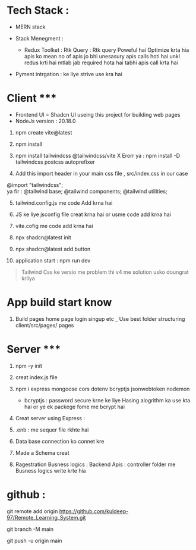
# Tech Stack : 
  - MERN stack
  * Stack Menegment :
     - Redux Toolket : Rtk Query : Rtk query Poweful hai Optimize krta hia apis ko mean no of apis jo bhi unesasury apis calls hoti hai unkl redus krti hai mtlab jab required hota hai tabhi apis call krta hai 

   * Pyment intrgation : ke liye strive use kra hai 



# Client ***

* Frontend UI = Shadcn UI useing this project for building web 
  pages
* NodeJs version : 20.18.0

1) npm create vite@latest 
2) npm install
3) npm install tailwindcss @tailwindcss/vite  X Erorr
   ya  : npm install -D tailwindcss postcss autoprefixer

4) Add this import header in your main css file , src/index.css in our case

 @import "tailwindcss";  
  ya fir :  @tailwind base;
            @tailwind components;
            @tailwind utilities;

5) tailwind.config.js me code Add krna hai 

6) JS ke liye jsconfig file creat krna hai or usme code add krna hai

7) vite.cofig me code add krna hai

8) npx shadcn@latest init           

9) npx shadcn@latest add button

10) application start : npm run dev


<!-- xxxxxxxxxxx  ERRoR Big Pura din ki ek kr de esne XXXXXXXXXXXXXXXXXXXXX -->

> Tailwind Css ke versio me problem thi v4 me 
> solution usko doungrat krliya 


# App build start know 
 
 1) Build pages home page login singup etc 
     _ Use best folder structuring
     client/src/pages/ pages





# Server ***

 1) npm -y init 
 2) creat index.js file 
 3) npm i express mongoose cors dotenv 
    bcryptjs jsonwebtoken nodemon

    *  bcryptjs : password secure krne ke liye Hasing alogrithm 
       ka use kta hai or ye ek packege fome me bcrypt  hai 

 4) Creat server using Express : 
 5) .enb : me sequer file rkhte hai 
 6) Data base connection ko connet kre 
 7) Made a Schema creat
 8) Ragestration Busness logics : Backend Apis : controller folder me Busness logics write krte hia 



 # github : 
 git remote add origin https://github.com/kuldeep-97/Remote_Learning_System.git

git branch -M main

git push -u origin main
